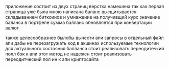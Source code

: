 приложение состоит из двух страниц верстка намешена так как первая страница уже была мною написана
    баланс высщитывается складыванием биткоинов и умнажение на получивщий курс
   значение баланса в портфеле сумма 
   балланс обновляется при конвертации валют

также целесообразнее былобы вынести апи запросы в отдельный файл апи дабы не перезагружать код в акшинах
   используемые технологии 
   для актуального состояния балланса стоит реализовать переодитечкий полл бэк к апи
    этот метод не надежен стоит реализовать переодитческий пол ин к апи криптосайта